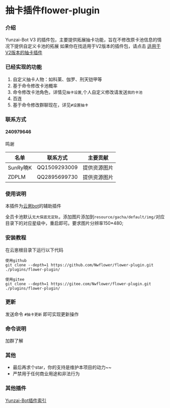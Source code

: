 # 抽卡插件flower-plugin
### 介绍
Yunzai-Bot V3 的插件包，主要提供拓展抽卡功能，旨在不修改原卡池信息的情况下提供自定义卡池的拓展
如果你在找适用于V2版本的插件包，请点击
[适用于V2版本的抽卡插件](https://gitee.com/Nwflower/Gacha-plugin)

### 已经实现的功能
1. 自定义抽卡人物：如科莱、伽罗、刑天铠甲等
2. 基于命令修改卡池概率
3. 命令修改卡池角色，详情见`抽卡设置`,个人自定义修改请发送`我的卡池`
4. 百连
5. 基于命令修改群聊现在，详见`#设置抽卡`

### 联系方式
#### 240979646
鸣谢

| 名单 | 联系方式 | 主要贡献 |
|----|----|----|
| SunRy曉K | QQ1509293009 | 提供资源图片 |
| ZDPLM | QQ2895699730 | 提供资源图片 |

### 使用说明

本插件为[云崽bot](https://gitee.com/Le-niao/Yunzai-Bot)的辅助插件

全员卡池默认`无大保底无定轨`，添加图片添加到`resource/gacha/default/img/`对应目录下的对应星级中，重启即可。要求图片分辨率150\*480;

### 安装教程
在云崽根目录下运行以下代码
```
使用github
git clone --depth=1 https://github.com/Nwflower/flower-plugin.git ./plugins/flower-plugin/

使用gitee
git clone --depth=1 https://gitee.com/Nwflower/flower-plugin.git ./plugins/flower-plugin/
```

### 更新
发送命令 `#抽卡更新` 即可实现更新操作

### 命令说明
加群了解

### 其他
- 最后再求个star，你的支持是维护本项目的动力~~
- 严禁用于任何商业用途和非法行为


### 其他插件
[Yunzai-Bot插件索引](https://gitee.com/Hikari666/Yunzai-Bot-plugins-index) 